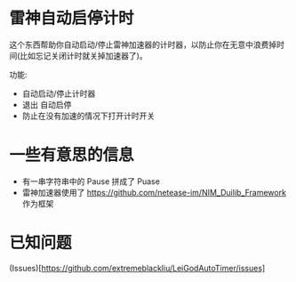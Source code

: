 # 雷神自动启停计时

这个东西帮助你自动启动/停止雷神加速器的计时器，以防止你在无意中浪费掉时间(比如忘记关闭计时就关掉加速器了)。

功能:
- 自动启动/停止计时器
- 退出 自动启停
- 防止在没有加速的情况下打开计时开关

# 一些有意思的信息

- 有一串字符串中的 Pause 拼成了 Puase
- 雷神加速器使用了 https://github.com/netease-im/NIM_Duilib_Framework 作为框架

# 已知问题
(Issues)[https://github.com/extremeblackliu/LeiGodAutoTimer/issues]
